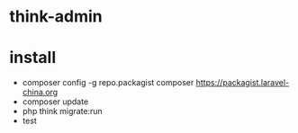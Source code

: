# think-admin

# install
- composer config -g repo.packagist composer https://packagist.laravel-china.org
- composer update
- php think migrate:run
- test
